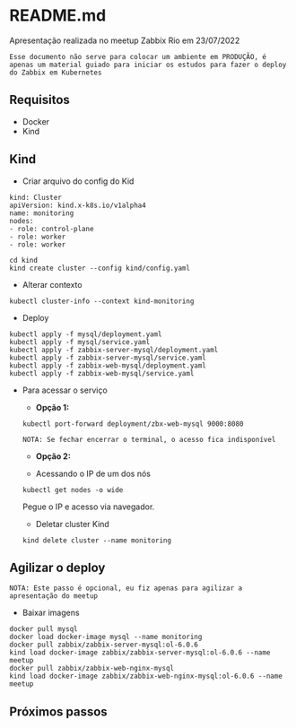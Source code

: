 # README.md

Apresentação realizada no meetup Zabbix Rio em 23/07/2022

`Esse documento não serve para colocar um ambiente em PRODUÇÃO, é apenas um material guiado para iniciar os estudos para fazer o deploy do Zabbix em Kubernetes`


## Requisitos

- Docker
- Kind

## Kind

- Criar arquivo do config do Kid

```
kind: Cluster
apiVersion: kind.x-k8s.io/v1alpha4
name: monitoring
nodes:
- role: control-plane
- role: worker
- role: worker
```

```
cd kind
kind create cluster --config kind/config.yaml
```

- Alterar contexto 

```
kubectl cluster-info --context kind-monitoring
```

- Deploy


```
kubectl apply -f mysql/deployment.yaml
kubectl apply -f mysql/service.yaml
kubectl apply -f zabbix-server-mysql/deployment.yaml
kubectl apply -f zabbix-server-mysql/service.yaml
kubectl apply -f zabbix-web-mysql/deployment.yaml
kubectl apply -f zabbix-web-mysql/service.yaml
```

- Para acessar o serviço

    - **Opção 1:**

    ```
    kubectl port-forward deployment/zbx-web-mysql 9000:8080
    ```
    `NOTA: Se fechar encerrar o terminal, o acesso fica indisponível`

    - **Opção 2:**

    - Acessando o IP de um dos nós

    ```
    kubectl get nodes -o wide
    ```

    Pegue o IP e acesso via navegador.

    - Deletar cluster Kind

    ```
    kind delete cluster --name monitoring
    ```

## Agilizar o deploy

`NOTA: Este passo é opcional, eu fiz apenas para agilizar a apresentação do meetup`

- Baixar imagens

```
docker pull mysql
docker load docker-image mysql --name monitoring
docker pull zabbix/zabbix-server-mysql:ol-6.0.6
kind load docker-image zabbix/zabbix-server-mysql:ol-6.0.6 --name meetup
docker pull zabbix/zabbix-web-nginx-mysql
kind load docker-image zabbix/zabbix-web-nginx-mysql:ol-6.0.6 --name meetup
```

## Próximos passos

